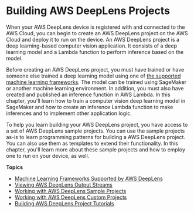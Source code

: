 # Building AWS DeepLens Projects<a name="deeplens-projects"></a>

When your AWS DeepLens device is registered with and connected to the AWS Cloud, you can begin to create an AWS DeepLens project on the AWS Cloud and deploy it to run on the device\. An AWS DeepLens project is a deep learning\-based computer vision application\. It consists of a deep learning model and a Lambda function to perform inference based on the model\. 

Before creating an AWS DeepLens project, you must have trained or have someone else trained a deep learning model using one of [the supported machine learning frameworks](deeplens-supported-frameworks.md)\. The model can be trained using SageMaker or another machine learning environment\. In addition, you must also have created and published an inference function in AWS Lambda\. In this chapter, you'll learn how to train a computer vision deep learning model in SageMaker and how to create an inference Lambda function to make inferences and to implement other application logic\.

To help you learn building your AWS DeepLens project, you have access to a set of AWS DeepLens sample projects\. You can use the sample projects as\-is to learn programming patterns for building a AWS DeepLens project\. You can also use them as templates to extend their functionality\. In this chapter, you'll learn more about these sample projects and how to employ one to run on your device, as well\.

**Topics**
+ [Machine Learning Frameworks Supported by AWS DeepLens](deeplens-supported-frameworks.md)
+ [Viewing AWS DeepLens Output Streams](deeplens-viewing-output.md)
+ [Working with AWS DeepLens Sample Projects](deeplens-sample-projects.md)
+ [Working with AWS DeepLens Custom Projects](deeplens-custom-projects.md)
+ [Building AWS DeepLens Project Tutorials](deeplens-project-tutorials.md)